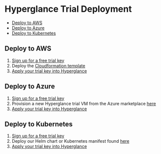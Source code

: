 # Hyperglance Trial Deployment

* [Deploy to AWS](#deploy-to-aws)
* [Deploy to Azure](#deploy-to-azure)
* [Deploy to Kubernetes](#deploy-to-kubernetes)


## Deploy to AWS
1. [Sign up for a free trial key](https://www.hyperglance.com/get-started/)
1. Deploy the [Cloudformation template](CloudFormation/Hyperglance-eval.json)
1. [Apply your trial key into Hyperglance](https://support.hyperglance.com/knowledge/how-to-apply-a-new-license)


## Deploy to Azure
1. [Sign up for a free trial key](https://www.hyperglance.com/get-started/)
1. Provision a new Hyperglance trial VM from the Azure marketplace [here](https://portal.azure.com/#create/hyperglance.hyperglance-dynamic-topologyhyperglance_trial)
1. [Apply your trial key into Hyperglance](https://support.hyperglance.com/knowledge/how-to-apply-a-new-license)

## Deploy to Kubernetes
1. [Sign up for a free trial key](https://www.hyperglance.com/get-started/)
1. Deploy our Helm chart or Kubernetes manifest found [here](https://github.com/hyperglance/kubernetes)
1. [Apply your trial key into Hyperglance](https://support.hyperglance.com/knowledge/how-to-apply-a-new-license)
